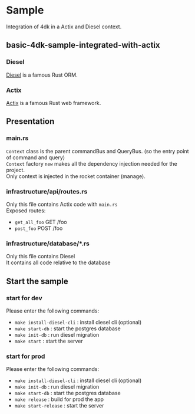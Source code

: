 # Sample
Integration of 4dk in a Actix and Diesel context.<br>

## basic-4dk-sample-integrated-with-actix

### Diesel
<a href="https://diesel.rs/">Diesel</a> is a famous Rust ORM. 

### Actix
<a href="https://actix.rs/">Actix</a> is a famous Rust web framework.

## Presentation

### main.rs
`Context` class is the parent commandBus and QueryBus. (so the entry point of command and query) <br/>
`Context` factory `new` makes all the dependency injection needed for the project. <br/>
Only context is injected in the rocket container (manage).

### infrastructure/api/routes.rs
Only this file contains Actix code with `main.rs` <br />
Exposed routes:
- `get_all_foo` GET /foo
- `post_foo` POST /foo

### infrastructure/database/*.rs
Only this file contains Diesel <br />
It contains all code relative to the database <br />

## Start the sample
### start for dev
Please enter the following commands:
- `make install-diesel-cli` : install diesel cli (optional) 
- `make start-db` : start the postgres database 
- `make init-db` : run diesel migration
- `make start` : start the server 

### start for prod
Please enter the following commands:
- `make install-diesel-cli` : install diesel cli (optional) 
- `make init-db` : run diesel migration
- `make start-db` : start the postgres database
- `make release` : build for prod the app
- `make start-release` : start the server



